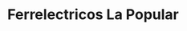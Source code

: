 ---
title: "Ferrelectricos La Popular"
url: /barbosa/ferrelectricos-la-popular/
shop: Eisenwaren
---